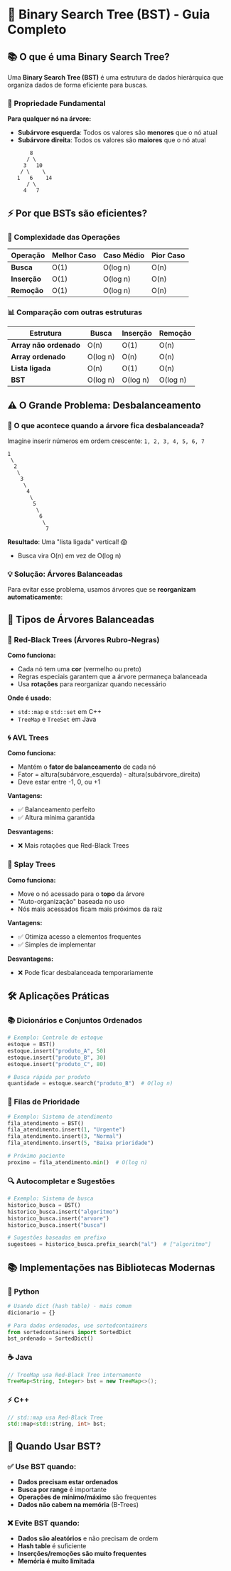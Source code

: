 # 🌳 Binary Search Tree (BST) - Guia Completo

## 📚 O que é uma Binary Search Tree?

Uma **Binary Search Tree (BST)** é uma estrutura de dados hierárquica que organiza dados de forma eficiente para buscas.

### 🎯 Propriedade Fundamental

**Para qualquer nó na árvore:**
- **Subárvore esquerda**: Todos os valores são **menores** que o nó atual
- **Subárvore direita**: Todos os valores são **maiores** que o nó atual

```
       8
      / \
     3   10
    / \    \
   1   6    14
      / \
     4   7
```


## ⚡ Por que BSTs são eficientes?

### 🚀 Complexidade das Operações

| Operação | Melhor Caso | Caso Médio | Pior Caso |
|----------|-------------|------------|-----------|
| **Busca** | O(1) | O(log n) | O(n) |
| **Inserção** | O(1) | O(log n) | O(n) |
| **Remoção** | O(1) | O(log n) | O(n) |

### 📊 Comparação com outras estruturas

| Estrutura | Busca | Inserção | Remoção |
|-----------|-------|----------|---------|
| **Array não ordenado** | O(n) | O(1) | O(n) |
| **Array ordenado** | O(log n) | O(n) | O(n) |
| **Lista ligada** | O(n) | O(1) | O(n) |
| **BST** | O(log n) | O(log n) | O(log n) |


## ⚠️ O Grande Problema: Desbalanceamento

### 🐛 O que acontece quando a árvore fica desbalanceada?

Imagine inserir números em ordem crescente: `1, 2, 3, 4, 5, 6, 7`

```
1
 \
  2
   \
    3
     \
      4
       \
        5
         \
          6
           \
            7
```

**Resultado**: Uma "lista ligada" vertical! 😱
- Busca vira O(n) em vez de O(log n)

### 💡 Solução: Árvores Balanceadas

Para evitar esse problema, usamos árvores que se **reorganizam automaticamente**:


## 🌟 Tipos de Árvores Balanceadas

### 🔴 Red-Black Trees (Árvores Rubro-Negras)

**Como funciona:**
- Cada nó tem uma **cor** (vermelho ou preto)
- Regras especiais garantem que a árvore permaneça balanceada
- Usa **rotações** para reorganizar quando necessário

**Onde é usado:**
- `std::map` e `std::set` em C++
- `TreeMap` e `TreeSet` em Java

### 🌀 AVL Trees

**Como funciona:**
- Mantém o **fator de balanceamento** de cada nó
- Fator = altura(subárvore_esquerda) - altura(subárvore_direita)
- Deve estar entre -1, 0, ou +1

**Vantagens:**
- ✅ Balanceamento perfeito
- ✅ Altura mínima garantida

**Desvantagens:**
- ❌ Mais rotações que Red-Black Trees

### 🎲 Splay Trees

**Como funciona:**
- Move o nó acessado para o **topo** da árvore
- "Auto-organização" baseada no uso
- Nós mais acessados ficam mais próximos da raiz

**Vantagens:**
- ✅ Otimiza acesso a elementos frequentes
- ✅ Simples de implementar

**Desvantagens:**
- ❌ Pode ficar desbalanceada temporariamente


## 🛠️ Aplicações Práticas

### 📚 Dicionários e Conjuntos Ordenados

```python
# Exemplo: Controle de estoque
estoque = BST()
estoque.insert("produto_A", 50)
estoque.insert("produto_B", 30)
estoque.insert("produto_C", 80)

# Busca rápida por produto
quantidade = estoque.search("produto_B")  # O(log n)
```

### 🎯 Filas de Prioridade

```python
# Exemplo: Sistema de atendimento
fila_atendimento = BST()
fila_atendimento.insert(1, "Urgente")
fila_atendimento.insert(3, "Normal")
fila_atendimento.insert(5, "Baixa prioridade")

# Próximo paciente
proximo = fila_atendimento.min()  # O(log n)
```

### 🔍 Autocompletar e Sugestões

```python
# Exemplo: Sistema de busca
historico_busca = BST()
historico_busca.insert("algoritmo")
historico_busca.insert("arvore")
historico_busca.insert("busca")

# Sugestões baseadas em prefixo
sugestoes = historico_busca.prefix_search("al")  # ["algoritmo"]
```


## 📚 Implementações nas Bibliotecas Modernas

### 🐍 Python
```python
# Usando dict (hash table) - mais comum
dicionario = {}

# Para dados ordenados, use sortedcontainers
from sortedcontainers import SortedDict
bst_ordenado = SortedDict()
```

### ☕ Java
```java
// TreeMap usa Red-Black Tree internamente
TreeMap<String, Integer> bst = new TreeMap<>();
```

### ⚡ C++
```cpp
// std::map usa Red-Black Tree
std::map<std::string, int> bst;
```


## 🎯 Quando Usar BST?

### ✅ Use BST quando:
- **Dados precisam estar ordenados**
- **Busca por range** é importante
- **Operações de mínimo/máximo** são frequentes
- **Dados não cabem na memória** (B-Trees)

### ❌ Evite BST quando:
- **Dados são aleatórios** e não precisam de ordem
- **Hash table** é suficiente
- **Inserções/remoções são muito frequentes**
- **Memória é muito limitada**
